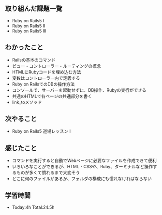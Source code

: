 ## 取り組んだ課題一覧
- Ruby on Rails5 I
- Ruby on Rails5 II
- Ruby on Rails5 III
## わかったこと
- Railsの基本のコマンド
- ビュー・コントローラー・ルーティングの概念
- HTMLにRubyコードを埋め込む方法
- 変数はコントローラー内で定義する
- Ruby on RailsでのDBの操作方法
- コンソールで、サーバーを起動せずに、DB操作、Rubyの実行ができる
- 共通のHTMLで各ページの共通部分を書く
- link_toメソッド
## 次やること
- Ruby on Rails5 道場レッスン I
## 感じたこと
- コマンドを実行すると自動でWebページに必要なファイルを作成できて便利
- いろいろなことができるが、HTML・CSSや、Ruby、ターミナルなど操作するものが多くて慣れるまで大変そう
- どこに何のファイルがあるか、フォルダの構成にも慣れなければならない
## 学習時間
- Today:4h Total:24.5h

